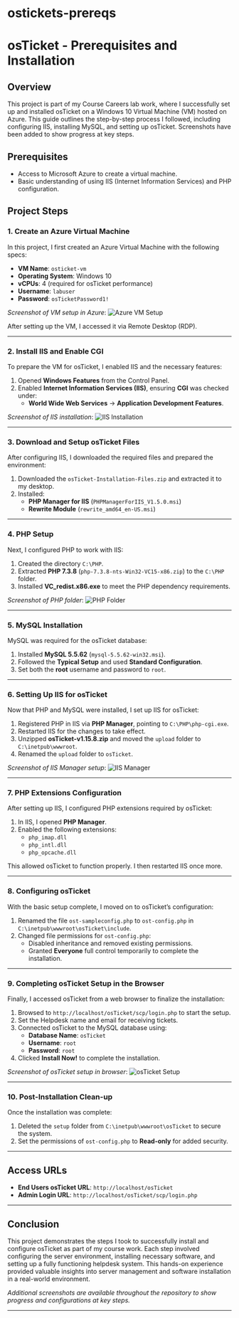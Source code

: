 # ostickets-prereqs
# osTicket - Prerequisites and Installation

## Overview
This project is part of my Course Careers lab work, where I successfully set up and installed osTicket on a Windows 10 Virtual Machine (VM) hosted on Azure. This guide outlines the step-by-step process I followed, including configuring IIS, installing MySQL, and setting up osTicket. Screenshots have been added to show progress at key steps.

## Prerequisites
- Access to Microsoft Azure to create a virtual machine.
- Basic understanding of using IIS (Internet Information Services) and PHP configuration.

## Project Steps

### 1. Create an Azure Virtual Machine
In this project, I first created an Azure Virtual Machine with the following specs:
- **VM Name**: `osticket-vm`
- **Operating System**: Windows 10
- **vCPUs**: 4 (required for osTicket performance)
- **Username**: `labuser`
- **Password**: `osTicketPassword1!`

*Screenshot of VM setup in Azure*:
![Azure VM Setup](path/to/your/screenshot1.png)

After setting up the VM, I accessed it via Remote Desktop (RDP).

---

### 2. Install IIS and Enable CGI
To prepare the VM for osTicket, I enabled IIS and the necessary features:
1. Opened **Windows Features** from the Control Panel.
2. Enabled **Internet Information Services (IIS)**, ensuring **CGI** was checked under:
   - **World Wide Web Services** -> **Application Development Features**.

*Screenshot of IIS installation*:
![IIS Installation](path/to/your/screenshot2.png)

---

### 3. Download and Setup osTicket Files
After configuring IIS, I downloaded the required files and prepared the environment:
1. Downloaded the `osTicket-Installation-Files.zip` and extracted it to my desktop.
2. Installed:
   - **PHP Manager for IIS** (`PHPManagerForIIS_V1.5.0.msi`)
   - **Rewrite Module** (`rewrite_amd64_en-US.msi`)

---

### 4. PHP Setup
Next, I configured PHP to work with IIS:
1. Created the directory `C:\PHP`.
2. Extracted **PHP 7.3.8** (`php-7.3.8-nts-Win32-VC15-x86.zip`) to the `C:\PHP` folder.
3. Installed **VC_redist.x86.exe** to meet the PHP dependency requirements.

*Screenshot of PHP folder*:
![PHP Folder](path/to/your/screenshot3.png)

---

### 5. MySQL Installation
MySQL was required for the osTicket database:
1. Installed **MySQL 5.5.62** (`mysql-5.5.62-win32.msi`).
2. Followed the **Typical Setup** and used **Standard Configuration**.
3. Set both the **root** username and password to `root`.

---

### 6. Setting Up IIS for osTicket
Now that PHP and MySQL were installed, I set up IIS for osTicket:
1. Registered PHP in IIS via **PHP Manager**, pointing to `C:\PHP\php-cgi.exe`.
2. Restarted IIS for the changes to take effect.
3. Unzipped **osTicket-v1.15.8.zip** and moved the `upload` folder to `C:\inetpub\wwwroot`.
4. Renamed the `upload` folder to `osTicket`.

*Screenshot of IIS Manager setup*:
![IIS Manager](path/to/your/screenshot4.png)

---

### 7. PHP Extensions Configuration
After setting up IIS, I configured PHP extensions required by osTicket:
1. In IIS, I opened **PHP Manager**.
2. Enabled the following extensions:
   - `php_imap.dll`
   - `php_intl.dll`
   - `php_opcache.dll`

This allowed osTicket to function properly. I then restarted IIS once more.

---

### 8. Configuring osTicket
With the basic setup complete, I moved on to osTicket’s configuration:
1. Renamed the file `ost-sampleconfig.php` to `ost-config.php` in `C:\inetpub\wwwroot\osTicket\include`.
2. Changed file permissions for `ost-config.php`:
   - Disabled inheritance and removed existing permissions.
   - Granted **Everyone** full control temporarily to complete the installation.

---

### 9. Completing osTicket Setup in the Browser
Finally, I accessed osTicket from a web browser to finalize the installation:
1. Browsed to `http://localhost/osTicket/scp/login.php` to start the setup.
2. Set the Helpdesk name and email for receiving tickets.
3. Connected osTicket to the MySQL database using:
   - **Database Name**: `osTicket`
   - **Username**: `root`
   - **Password**: `root`
4. Clicked **Install Now!** to complete the installation.

*Screenshot of osTicket setup in browser*:
![osTicket Setup](path/to/your/screenshot5.png)

---

### 10. Post-Installation Clean-up
Once the installation was complete:
1. Deleted the `setup` folder from `C:\inetpub\wwwroot\osTicket` to secure the system.
2. Set the permissions of `ost-config.php` to **Read-only** for added security.

---

## Access URLs
- **End Users osTicket URL**: `http://localhost/osTicket`
- **Admin Login URL**: `http://localhost/osTicket/scp/login.php`

---

## Conclusion
This project demonstrates the steps I took to successfully install and configure osTicket as part of my course work. Each step involved configuring the server environment, installing necessary software, and setting up a fully functioning helpdesk system. This hands-on experience provided valuable insights into server management and software installation in a real-world environment.

*Additional screenshots are available throughout the repository to show progress and configurations at key steps.*

---

